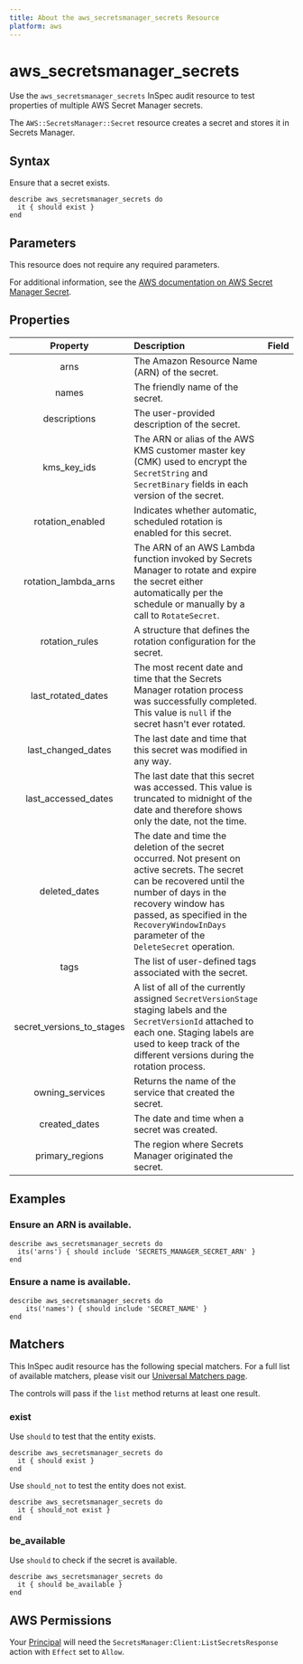 ```yaml
---
title: About the aws_secretsmanager_secrets Resource
platform: aws
---
```


# aws\_secretsmanager\_secrets

Use the `aws_secretsmanager_secrets` InSpec audit resource to test properties of multiple AWS Secret Manager secrets.

The `AWS::SecretsManager::Secret` resource creates a secret and stores it in Secrets Manager.

## Syntax

Ensure that a secret exists.

    describe aws_secretsmanager_secrets do
      it { should exist }
    end

## Parameters

This resource does not require any required parameters.

For additional information, see the [AWS documentation on AWS Secret Manager Secret](https://docs.aws.amazon.com/AWSCloudFormation/latest/UserGuide/aws-resource-secretsmanager-secret.html).

## Properties

| Property | Description | Field |
| :---: | :--- | :---: |
| arns | The Amazon Resource Name (ARN) of the secret. |
| names | The friendly name of the secret. |
| descriptions | The user-provided description of the secret. |
| kms_key_ids | The ARN or alias of the AWS KMS customer master key (CMK) used to encrypt the `SecretString` and `SecretBinary` fields in each version of the secret. |
| rotation_enabled | Indicates whether automatic, scheduled rotation is enabled for this secret. |
| rotation_lambda_arns | The ARN of an AWS Lambda function invoked by Secrets Manager to rotate and expire the secret either automatically per the schedule or manually by a call to `RotateSecret`. |
| rotation_rules | A structure that defines the rotation configuration for the secret. |
| last_rotated_dates | The most recent date and time that the Secrets Manager rotation process was successfully completed. This value is `null` if the secret hasn't ever rotated. |
| last_changed_dates | The last date and time that this secret was modified in any way. |
| last_accessed_dates | The last date that this secret was accessed. This value is truncated to midnight of the date and therefore shows only the date, not the time. |
| deleted_dates | The date and time the deletion of the secret occurred. Not present on active secrets. The secret can be recovered until the number of days in the recovery window has passed, as specified in the `RecoveryWindowInDays` parameter of the `DeleteSecret` operation. |
| tags | The list of user-defined tags associated with the secret. |
| secret_versions_to_stages | A list of all of the currently assigned `SecretVersionStage` staging labels and the `SecretVersionId` attached to each one. Staging labels are used to keep track of the different versions during the rotation process. |
| owning_services | Returns the name of the service that created the secret. |
| created_dates | The date and time when a secret was created. |
| primary_regions | The region where Secrets Manager originated the secret. |

## Examples

### Ensure an ARN is available.

    describe aws_secretsmanager_secrets do
      its('arns') { should include 'SECRETS_MANAGER_SECRET_ARN' }
    end

### Ensure a name is available.

    describe aws_secretsmanager_secrets do
        its('names') { should include 'SECRET_NAME' }
    end

## Matchers

This InSpec audit resource has the following special matchers. For a full list of available matchers, please visit our [Universal Matchers page](https://www.inspec.io/docs/reference/matchers/).

The controls will pass if the `list` method returns at least one result.

### exist

Use `should` to test that the entity exists.

    describe aws_secretsmanager_secrets do
      it { should exist }
    end

Use `should_not` to test the entity does not exist.

    describe aws_secretsmanager_secrets do
      it { should_not exist }
    end

### be_available

Use `should` to check if the secret is available.

    describe aws_secretsmanager_secrets do
      it { should be_available }
    end

## AWS Permissions

Your [Principal](https://docs.aws.amazon.com/IAM/latest/UserGuide/intro-structure.html#intro-structure-principal) will need the `SecretsManager:Client:ListSecretsResponse` action with `Effect` set to `Allow`.

